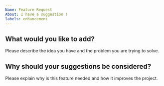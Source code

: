 ```yaml
---
Name: Feature Request
About: I have a suggestion !
labels: enhancement
---
```


## What would you like to add?


  Please describe the idea you have and the problem you are trying to solve.


## Why should your suggestions be considered?


  Please explain why is this feature needed and how it improves the project.

